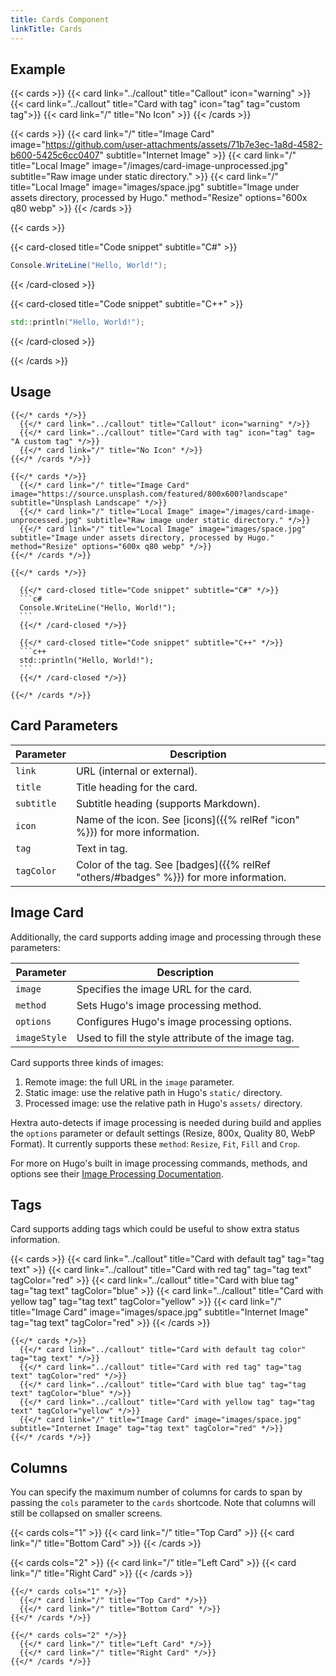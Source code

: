 ```yaml
---
title: Cards Component
linkTitle: Cards
---
```


## Example

{{< cards >}}
  {{< card link="../callout" title="Callout" icon="warning" >}}
  {{< card link="../callout" title="Card with tag" icon="tag" tag="custom tag">}}
  {{< card link="/" title="No Icon" >}}
{{< /cards >}}

{{< cards >}}
  {{< card link="/" title="Image Card" image="https://github.com/user-attachments/assets/71b7e3ec-1a8d-4582-b600-5425c6cc0407" subtitle="Internet Image" >}}
  {{< card link="/" title="Local Image" image="/images/card-image-unprocessed.jpg" subtitle="Raw image under static directory." >}}
  {{< card link="/" title="Local Image" image="images/space.jpg" subtitle="Image under assets directory, processed by Hugo." method="Resize" options="600x q80 webp" >}}
{{< /cards >}}

{{< cards >}}

  {{< card-closed title="Code snippet" subtitle="C#" >}}
  ```c#
  Console.WriteLine("Hello, World!");
  ```
  {{< /card-closed >}}

  {{< card-closed title="Code snippet" subtitle="C++" >}}
  ```c++
  std::println("Hello, World!");
  ```
  {{< /card-closed >}}

{{< /cards >}}

## Usage

```
{{</* cards */>}}
  {{</* card link="../callout" title="Callout" icon="warning" */>}}
  {{</* card link="../callout" title="Card with tag" icon="tag" tag= "A custom tag" */>}}
  {{</* card link="/" title="No Icon" */>}}
{{</* /cards */>}}
```

```
{{</* cards */>}}
  {{</* card link="/" title="Image Card" image="https://source.unsplash.com/featured/800x600?landscape" subtitle="Unsplash Landscape" */>}}
  {{</* card link="/" title="Local Image" image="/images/card-image-unprocessed.jpg" subtitle="Raw image under static directory." */>}}
  {{</* card link="/" title="Local Image" image="images/space.jpg" subtitle="Image under assets directory, processed by Hugo." method="Resize" options="600x q80 webp" */>}}
{{</* /cards */>}}
```

````
{{</* cards */>}}

  {{</* card-closed title="Code snippet" subtitle="C#" */>}}
  ```c#
  Console.WriteLine("Hello, World!");
  ```
  {{</* /card-closed */>}}

  {{</* card-closed title="Code snippet" subtitle="C++" */>}}
  ```c++
  std::println("Hello, World!");
  ```
  {{</* /card-closed */>}}

{{</* /cards */>}}
````

## Card Parameters

| Parameter  | Description                                                                           |
|------------|---------------------------------------------------------------------------------------|
| `link`     | URL (internal or external).                                                           |
| `title`    | Title heading for the card.                                                           |
| `subtitle` | Subtitle heading (supports Markdown).                                                 |
| `icon`     | Name of the icon. See [icons]({{% relRef "icon" %}}) for more information.            |
| `tag`      | Text in tag.                                                                          |
| `tagColor` | Color of the tag. See [badges]({{% relRef "others/#badges" %}}) for more information. |

## Image Card

Additionally, the card supports adding image and processing through these parameters:

| Parameter    | Description                                        |
|--------------|----------------------------------------------------|
| `image`      | Specifies the image URL for the card.              |
| `method`     | Sets Hugo's image processing method.               |
| `options`    | Configures Hugo's image processing options.        |
| `imageStyle` | Used to fill the style attribute of the image tag. |

Card supports three kinds of images:

1. Remote image: the full URL in the `image` parameter.
2. Static image: use the relative path in Hugo's `static/` directory.
3. Processed image: use the relative path in Hugo's `assets/` directory.

Hextra auto-detects if image processing is needed during build and applies the `options` parameter or default settings (Resize, 800x, Quality 80, WebP Format).
It currently supports these `method`: `Resize`, `Fit`, `Fill` and `Crop`.

For more on Hugo's built in image processing commands, methods, and options see their [Image Processing Documentation](https://gohugo.io/content-management/image-processing/).

## Tags

Card supports adding tags which could be useful to show extra status information.

{{< cards >}}
  {{< card link="../callout" title="Card with default tag" tag="tag text" >}}
  {{< card link="../callout" title="Card with red tag" tag="tag text" tagColor="red" >}}
  {{< card link="../callout" title="Card with blue tag" tag="tag text" tagColor="blue" >}}
  {{< card link="../callout" title="Card with yellow tag" tag="tag text" tagColor="yellow" >}}
  {{< card link="/" title="Image Card" image="images/space.jpg" subtitle="Internet Image" tag="tag text" tagColor="red" >}}
{{< /cards >}}

```
{{</* cards */>}}
  {{</* card link="../callout" title="Card with default tag color" tag="tag text" */>}}
  {{</* card link="../callout" title="Card with red tag" tag="tag text" tagColor="red" */>}}
  {{</* card link="../callout" title="Card with blue tag" tag="tag text" tagColor="blue" */>}}
  {{</* card link="../callout" title="Card with yellow tag" tag="tag text" tagColor="yellow" */>}}
  {{</* card link="/" title="Image Card" image="images/space.jpg" subtitle="Internet Image" tag="tag text" tagColor="red" */>}}
{{</* /cards */>}}
```

## Columns

You can specify the maximum number of columns for cards to span by passing the `cols` parameter to the `cards` shortcode. Note that columns will still be collapsed on smaller screens.

{{< cards cols="1" >}}
  {{< card link="/" title="Top Card" >}}
  {{< card link="/" title="Bottom Card" >}}
{{< /cards >}}

{{< cards cols="2" >}}
  {{< card link="/" title="Left Card" >}}
  {{< card link="/" title="Right Card" >}}
{{< /cards >}}

```
{{</* cards cols="1" */>}}
  {{</* card link="/" title="Top Card" */>}}
  {{</* card link="/" title="Bottom Card" */>}}
{{</* /cards */>}}

{{</* cards cols="2" */>}}
  {{</* card link="/" title="Left Card" */>}}
  {{</* card link="/" title="Right Card" */>}}
{{</* /cards */>}}
```

